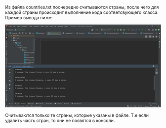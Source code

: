 Из файла countries.txt поочередно считываются страны, после чего для каждой страны происходит выполнение кода соответсвующего класса. Пример вывода ниже: 

![alt text](src/main/resources/screenshot.png "Optional title")

Считываются только те страны, которые указаны в файле. Т.е если удалить часть стран, то они не появятся в консоли.